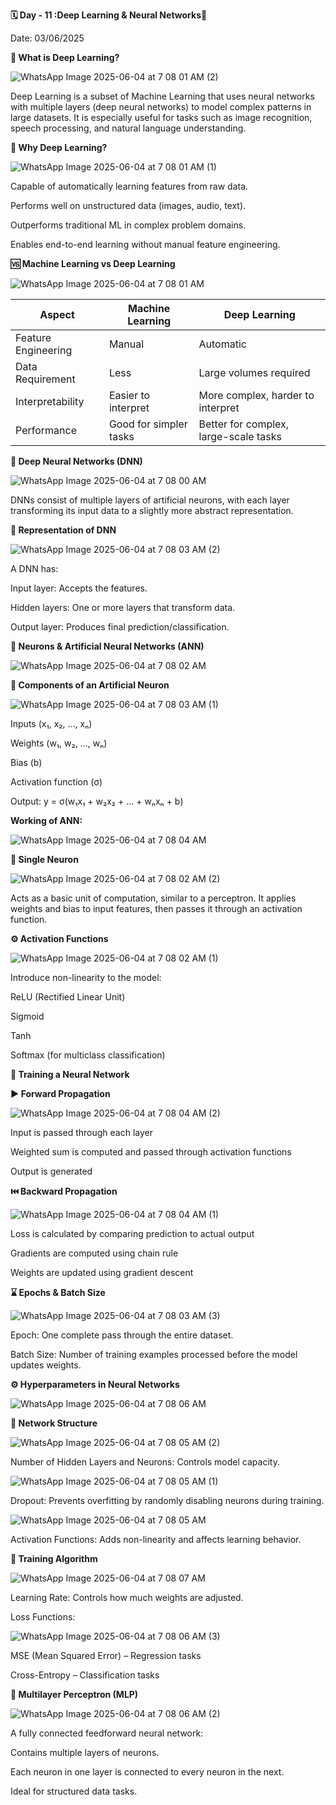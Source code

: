 **🗓 Day - 11 :Deep Learning & Neural Networks🚀**

Date: 03/06/2025

**📌 What is Deep Learning?**

![WhatsApp Image 2025-06-04 at 7 08 01 AM (2)](https://github.com/user-attachments/assets/99e3dd76-82ef-40df-99c5-64607c2a321d)

Deep Learning is a subset of Machine Learning that uses neural networks with multiple layers (deep neural networks) to model complex patterns in large datasets. It is especially useful for tasks such as image recognition, speech processing, and natural language understanding.

**🤔 Why Deep Learning?**

![WhatsApp Image 2025-06-04 at 7 08 01 AM (1)](https://github.com/user-attachments/assets/7c1c1c1c-84d8-4ccb-b970-6ce958054721)

Capable of automatically learning features from raw data.

Performs well on unstructured data (images, audio, text).

Outperforms traditional ML in complex problem domains.

Enables end-to-end learning without manual feature engineering.

**🆚 Machine Learning vs Deep Learning**

![WhatsApp Image 2025-06-04 at 7 08 01 AM](https://github.com/user-attachments/assets/99fcc218-b697-4eb9-9d64-89f359c194f0)

| Aspect              | Machine Learning       | Deep Learning                         |
| ------------------- | ---------------------- | ------------------------------------- |
| Feature Engineering | Manual                 | Automatic                             |
| Data Requirement    | Less                   | Large volumes required                |
| Interpretability    | Easier to interpret    | More complex, harder to interpret     |
| Performance         | Good for simpler tasks | Better for complex, large-scale tasks |


**🧩 Deep Neural Networks (DNN)**

![WhatsApp Image 2025-06-04 at 7 08 00 AM](https://github.com/user-attachments/assets/d73a49f4-4a85-4d9d-aa4b-9b6dc3a16030)

DNNs consist of multiple layers of artificial neurons, with each layer transforming its input data to a slightly more abstract representation.

**🧱 Representation of DNN**

![WhatsApp Image 2025-06-04 at 7 08 03 AM (2)](https://github.com/user-attachments/assets/0284aec7-e3af-4d45-9d1b-466c09d75928)

A DNN has:

Input layer: Accepts the features.

Hidden layers: One or more layers that transform data.

Output layer: Produces final prediction/classification.

**🧠 Neurons & Artificial Neural Networks (ANN)**

![WhatsApp Image 2025-06-04 at 7 08 02 AM](https://github.com/user-attachments/assets/91380fef-9e2a-4afa-bd6b-4ffe321ad687)

**🧬 Components of an Artificial Neuron**

![WhatsApp Image 2025-06-04 at 7 08 03 AM (1)](https://github.com/user-attachments/assets/1f65b1bb-b9eb-44f4-889a-4d2c3086da6b)

Inputs (x₁, x₂, ..., xₙ)

Weights (w₁, w₂, ..., wₙ)

Bias (b)

Activation function (σ)

Output: y = σ(w₁x₁ + w₂x₂ + ... + wₙxₙ + b)

**Working of ANN:**

![WhatsApp Image 2025-06-04 at 7 08 04 AM](https://github.com/user-attachments/assets/1560cff9-7f9b-4339-853d-3ff07e7905e4)

**🔹 Single Neuron**

![WhatsApp Image 2025-06-04 at 7 08 02 AM (2)](https://github.com/user-attachments/assets/c72d7200-b279-49e5-abc7-a28c3f1a8dc4)

Acts as a basic unit of computation, similar to a perceptron. It applies weights and bias to input features, then passes it through an activation function.

**⚙️ Activation Functions**

![WhatsApp Image 2025-06-04 at 7 08 02 AM (1)](https://github.com/user-attachments/assets/41d8eda7-701a-430c-8633-86c59fae3e0f)

Introduce non-linearity to the model:

ReLU (Rectified Linear Unit)

Sigmoid

Tanh

Softmax (for multiclass classification)

**🔁 Training a Neural Network**

**▶️ Forward Propagation**

![WhatsApp Image 2025-06-04 at 7 08 04 AM (2)](https://github.com/user-attachments/assets/8d8af988-846d-4070-a443-c1be7f10378d)

Input is passed through each layer

Weighted sum is computed and passed through activation functions

Output is generated

**⏮️ Backward Propagation**

![WhatsApp Image 2025-06-04 at 7 08 04 AM (1)](https://github.com/user-attachments/assets/4c2361ba-5d11-40d0-8e24-48505e0bf015)

Loss is calculated by comparing prediction to actual output

Gradients are computed using chain rule

Weights are updated using gradient descent

**⌛ Epochs & Batch Size**

![WhatsApp Image 2025-06-04 at 7 08 03 AM (3)](https://github.com/user-attachments/assets/1fc030ab-d555-49a7-9e03-3e79a0445365)

Epoch: One complete pass through the entire dataset.

Batch Size: Number of training examples processed before the model updates weights.

**⚙️ Hyperparameters in Neural Networks**

![WhatsApp Image 2025-06-04 at 7 08 06 AM](https://github.com/user-attachments/assets/2b19b846-fa5d-479d-853b-3ad497c7b329)

**🔧 Network Structure**

![WhatsApp Image 2025-06-04 at 7 08 05 AM (2)](https://github.com/user-attachments/assets/0db50509-be00-4821-a37b-8a60eebd0bb7)

Number of Hidden Layers and Neurons: Controls model capacity.

![WhatsApp Image 2025-06-04 at 7 08 05 AM (1)](https://github.com/user-attachments/assets/c2f9a2f4-fada-4160-9106-8c4aaa730242)

Dropout: Prevents overfitting by randomly disabling neurons during training.

![WhatsApp Image 2025-06-04 at 7 08 05 AM](https://github.com/user-attachments/assets/bbf06c53-9291-4425-805c-492c058131eb)

Activation Functions: Adds non-linearity and affects learning behavior.

**🧪 Training Algorithm**

![WhatsApp Image 2025-06-04 at 7 08 07 AM](https://github.com/user-attachments/assets/bea3e903-3e9d-4cce-91d2-5cc41f157449)

Learning Rate: Controls how much weights are adjusted.

Loss Functions:

![WhatsApp Image 2025-06-04 at 7 08 06 AM (3)](https://github.com/user-attachments/assets/33aa6435-4a30-4c95-b44c-86cfefa688a5)

MSE (Mean Squared Error) – Regression tasks

Cross-Entropy – Classification tasks

**🔄 Multilayer Perceptron (MLP)**

![WhatsApp Image 2025-06-04 at 7 08 06 AM (2)](https://github.com/user-attachments/assets/254d3552-7226-414a-9538-0840a3f922ac)

A fully connected feedforward neural network:

Contains multiple layers of neurons.

Each neuron in one layer is connected to every neuron in the next.

Ideal for structured data tasks.

